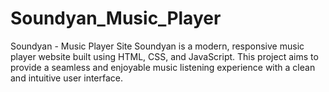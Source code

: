 # Soundyan_Music_Player
Soundyan - Music Player Site Soundyan is a modern, responsive music player website built using HTML, CSS, and JavaScript. This project aims to provide a seamless and enjoyable music listening experience with a clean and intuitive user interface.  
